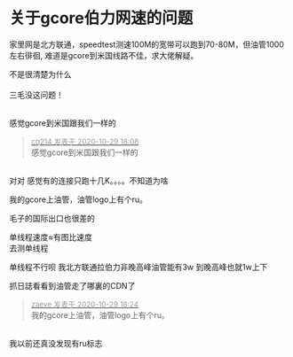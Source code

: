 # 关于gcore伯力网速的问题


家里网是北方联通，speedtest测速100M的宽带可以跑到70-80M，但油管1000左右徘徊, 难道是gcore到米国线路不佳，求大佬解疑。

不是很清楚为什么<br />
<br />
三毛没这问题！<br />
<br />
<img src="static/image/smiley/default/lol.gif" smilieid="12" border="0" alt="" /><img src="static/image/smiley/default/lol.gif" smilieid="12" border="0" alt="" /><img src="static/image/smiley/default/lol.gif" smilieid="12" border="0" alt="" />

感觉gcore到米国跟我们一样的<img id="aimg_Qt998" onclick="zoom(this, this.src, 0, 0, 0)" class="zoom" src="https://cdn.jsdelivr.net/gh/hishis/forum-master/public/images/patch.gif" onmouseover="img_onmouseoverfunc(this)" onload="thumbImg(this)" border="0" alt="" />

<div class="quote"><blockquote><font size="2"><a href="https://www.hostloc.com/forum.php?mod=redirect&amp;goto=findpost&amp;pid=9370506&amp;ptid=759917" target="_blank"><font color="#999999">cq214 发表于 2020-10-29 18:08</font></a></font><br />
感觉gcore到米国跟我们一样的</blockquote></div><br />
对对 感觉有的连接只跑十几K。。。。不知道为啥

我的gcore上油管，油管logo上有个ru。<img id="aimg_x8XJv" onclick="zoom(this, this.src, 0, 0, 0)" class="zoom" src="https://cdn.jsdelivr.net/gh/hishis/forum-master/public/images/patch.gif" onmouseover="img_onmouseoverfunc(this)" onload="thumbImg(this)" border="0" alt="" />

毛子的国际出口也很差的

单线程速度≈有图比速度<br />
去测单线程

单线程不行呗<img src="static/image/smiley/yct/011.gif" smilieid="33" border="0" alt="" /> 我北方联通拉伯力非晚高峰油管能有3w 到晚高峰也就1w上下

抓日誌看看到油管走了哪裏的CDN了

<div class="quote"><blockquote><font size="2"><a href="https://www.hostloc.com/forum.php?mod=redirect&amp;goto=findpost&amp;pid=9370595&amp;ptid=759917" target="_blank"><font color="#999999">zaeve 发表于 2020-10-29 18:24</font></a></font><br />
我的gcore上油管，油管logo上有个ru。</blockquote></div><br />
我以前还真没发现有ru标志
